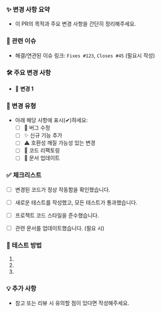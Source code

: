 
### **✨ 변경 사항 요약**
- 이 PR의 목적과 주요 변경 사항을 간단히 정리해주세요.

### **🔗 관련 이슈**
- 해결/연관된 이슈 링크: `Fixes #123`, `Closes #45` (필요시 작성)

### **🛠️ 주요 변경 사항**
- 📍 **변경 1**

### **📝 변경 유형**
- 아래 해당 사항에 표시(✔)하세요:
  - [ ] 🐛 버그 수정
  - [ ] ✨ 신규 기능 추가
  - [ ] ⚠️ 호환성 깨질 가능성 있는 변경
  - [ ] 🧹 코드 리팩토링
  - [ ] 📖 문서 업데이트

### **✅ 체크리스트**
- [ ] 변경된 코드가 정상 작동함을 확인했습니다.
- [ ] 새로운 테스트를 작성했고, 모든 테스트가 통과했습니다.
- [ ] 프로젝트 코드 스타일을 준수했습니다.
- [ ] 관련 문서를 업데이트했습니다. (필요 시)


### **🚀 테스트 방법**
1.
2.
3.

### **💡 추가 사항**
- 참고 또는 리뷰 시 유의할 점이 있다면 작성해주세요.
